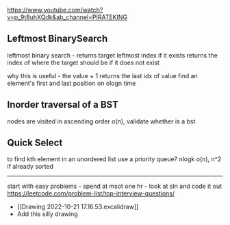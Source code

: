 https://www.youtube.com/watch?v=p_9t8uhXQdk&ab_channel=PIRATEKING

## Leftmost BinarySearch
leftmost binary search - returns target leftmost index if it exists
returns the index of where the target should be if it does not exist

why this is useful - the value + 1 returns the last idx of value
	find an element's first and last position on ologn time

## Inorder traversal of a BST
nodes are visited in ascending order o(n), validate whether is a bst

## Quick Select
to find kth element in an unordered list
use a priority queue? nlogk
o(n), n^2 if already sorted

-----
start with easy problems - spend at msot one hr - look at sln and code it out
https://leetcode.com/problem-list/top-interview-questions/

- [[Drawing 2022-10-21 17.16.53.excalidraw]]
- Add this silly drawing